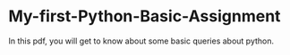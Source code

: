 # My-first-Python-Basic-Assignment
In this pdf, you will get to know about some basic queries about python.
